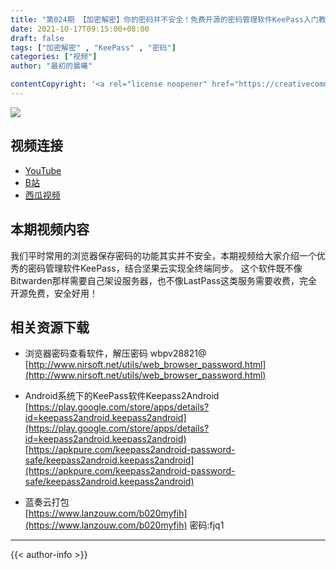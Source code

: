 ```yaml
---
title: "第024期 【加密解密】你的密码并不安全！免费开源的密码管理软件KeePass入门教程 | 结合坚果云实现全终端同步"
date: 2021-10-17T09:15:00+08:00
draft: false
tags: ["加密解密" , "KeePass" , "密码"]
categories: ["视频"]
author: "最初的晨曦"

contentCopyright: '<a rel="license noopener" href="https://creativecommons.org/licenses/by-nc-sa/4.0/deed.zh" target="_blank">本文章采用 CC BY-NC-SA 4.0 许可协议</a>'
---
```


![](../../images/024/0.jpg)
	
## 视频连接
- [YouTube](https://www.youtube.com/watch?v=JVK8i7820DY)
- [B站](https://www.bilibili.com/video/BV1Jq4y1G7jM/)
- [西瓜视频](https://www.ixigua.com/7020037851517714951)

## 本期视频内容

我们平时常用的浏览器保存密码的功能其实并不安全，本期视频给大家介绍一个优秀的密码管理软件KeePass，结合坚果云实现全终端同步。
这个软件既不像Bitwarden那样需要自己架设服务器，也不像LastPass这类服务需要收费，完全开源免费，安全好用！

## 相关资源下载

- 浏览器密码查看软件，解压密码 wbpv28821@  
  [http://www.nirsoft.net/utils/web_browser_password.html](http://www.nirsoft.net/utils/web_browser_password.html)

- Android系统下的KeePass软件Keepass2Android  
  [https://play.google.com/store/apps/details?id=keepass2android.keepass2android](https://play.google.com/store/apps/details?id=keepass2android.keepass2android)  
  [https://apkpure.com/keepass2android-password-safe/keepass2android.keepass2android](https://apkpure.com/keepass2android-password-safe/keepass2android.keepass2android)

- 蓝奏云打包  
  [https://www.lanzouw.com/b020myfih](https://www.lanzouw.com/b020myfih) 密码:fjq1
---

{{< author-info >}}